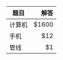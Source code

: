 | 题目        | 解答   |    
| --------   | -----:  |
| 计算机      | $1600   |
| 手机        |   $12   | 
| 管线        |    $1   | 

